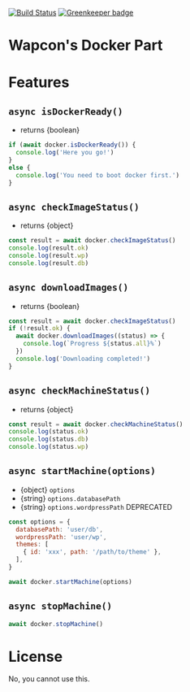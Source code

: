 [![Build Status](https://travis-ci.org/ginpei/wapcon-docker.svg?branch=master)](https://travis-ci.org/ginpei/wapcon-docker)
[![Greenkeeper badge](https://badges.greenkeeper.io/ginpei/wapcon-docker.svg)](https://greenkeeper.io/)

# Wapcon's Docker Part

# Features

## `async isDockerReady()`

- returns {boolean}

```javascript
if (await docker.isDockerReady()) {
  console.log('Here you go!')
}
else {
  console.log('You need to boot docker first.')
}
```

## `async checkImageStatus()`

- returns {object}

```javascript
const result = await docker.checkImageStatus()
console.log(result.ok)
console.log(result.wp)
console.log(result.db)
```

## `async downloadImages()`

- returns {boolean}

```javascript
const result = await docker.checkImageStatus()
if (!result.ok) {
  await docker.downloadImages((status) => {
    console.log(`Progress ${status.all}%`)
  })
  console.log('Downloading completed!')
}
```

## `async checkMachineStatus()`

- returns {object}

```javascript
const result = await docker.checkMachineStatus()
console.log(status.ok)
console.log(status.db)
console.log(status.wp)
```

## `async startMachine(options)`

- {object} `options`
- {string} `options.databasePath`
- {string} `options.wordpressPath` DEPRECATED

```javascript
const options = {
  databasePath: 'user/db',
  wordpressPath: 'user/wp',
  themes: [
    { id: 'xxx', path: '/path/to/theme' },
  ],
}

await docker.startMachine(options)
```

## `async stopMachine()`

```javascript
await docker.stopMachine()
```

# License

No, you cannot use this.
